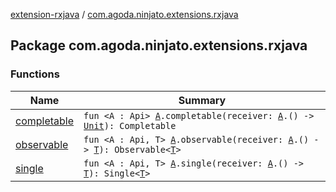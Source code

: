 [extension-rxjava](../index.md) / [com.agoda.ninjato.extensions.rxjava](./index.md)

## Package com.agoda.ninjato.extensions.rxjava

### Functions

| Name | Summary |
|---|---|
| [completable](completable.md) | `fun <A : Api> `[`A`](completable.md#A)`.completable(receiver: `[`A`](completable.md#A)`.() -> `[`Unit`](https://kotlinlang.org/api/latest/jvm/stdlib/kotlin/-unit/index.html)`): Completable` |
| [observable](observable.md) | `fun <A : Api, T> `[`A`](observable.md#A)`.observable(receiver: `[`A`](observable.md#A)`.() -> `[`T`](observable.md#T)`): Observable<`[`T`](observable.md#T)`>` |
| [single](single.md) | `fun <A : Api, T> `[`A`](single.md#A)`.single(receiver: `[`A`](single.md#A)`.() -> `[`T`](single.md#T)`): Single<`[`T`](single.md#T)`>` |
